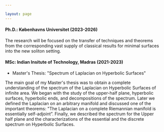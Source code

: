 ```yaml
---

layout: page
---
```

#### Ph.D.: Københavns Universitet (2023-2026)
 The research will be focused on the transfer of techniques and theorems from the corresponding vast supply of classical results for minimal surfaces into the new soliton setting. 

#### MSc: Indian Insitute of Technology, Madras (2021-2023) 
- Master's Thesis: "Spectrum of Laplacian on Hyperbolic Surfaces"
  
 The main goal of my Master's thesis was  to obtain a complete understanding of the spectrum of the Laplacian on Hyperbolic Surfaces of infinite area. We began with the study of the upper-half plane,  hyperbolic surfaces, hyperbolic ends, and decompositions of the spectrum. Later we defined the Laplacian on an arbitrary manifold and discussed one of the important theorems: "The Laplacian on a complete Riemannian manifold is essentially self-adjoint”. Finally, we described the spectrum for the Upper half plane and the characterizations of the essential and the discrete spectrum on Hyperbolic Surfaces.




  









